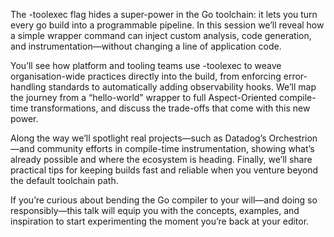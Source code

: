 The -toolexec flag hides a super-power in the Go toolchain: it lets you turn every go build into a programmable pipeline. In this session we’ll reveal how a simple wrapper command can inject custom analysis, code generation, and instrumentation—without changing a line of application code.

You’ll see how platform and tooling teams use -toolexec to weave organisation-wide practices directly into the build, from enforcing error-handling standards to automatically adding observability hooks. We’ll map the journey from a “hello-world” wrapper to full Aspect-Oriented compile-time transformations, and discuss the trade-offs that come with this new power.

Along the way we’ll spotlight real projects—such as Datadog’s Orchestrion—and community efforts in compile-time instrumentation, showing what’s already possible and where the ecosystem is heading. Finally, we’ll share practical tips for keeping builds fast and reliable when you venture beyond the default toolchain path.

If you’re curious about bending the Go compiler to your will—and doing so responsibly—this talk will equip you with the concepts, examples, and inspiration to start experimenting the moment you’re back at your editor.
